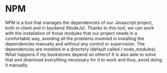 # NPM
NPM is a tool that manages the dependencies of our Javascript project, both in client and in backend (NodeJs). Thanks to this tool, we can work with the installation of those modules that our project needs in a comfortable way, avoiding all the problems involved in installing the dependencies manually and without any control or supervision.  The dependencies are installed in a directory (default called / node_modules). What happens if my bookstores depend on others? It is also able to solve that and download everything necessary for it to work and thus, avoid doing it manually.
